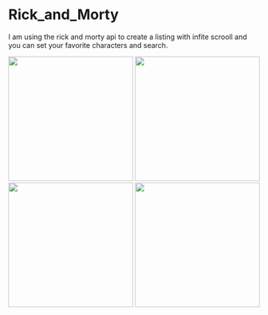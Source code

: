# Rick_and_Morty

I am using the rick and morty api to create a listing with infite scrooll and you can set your favorite characters and search.

<div>
<img src="https://user-images.githubusercontent.com/75041514/192328400-1d3c46fc-02c1-4a7b-bc6c-5f120b11d0a1.png" width="250px" />

<img src="https://user-images.githubusercontent.com/75041514/192328612-80f95dc6-073b-4a7f-87cb-124a3e588cdc.png" width="250px" />

<img src="https://user-images.githubusercontent.com/75041514/192328636-cb5fbb65-42f5-461b-aa7e-2142198fd818.png" width="250px" />

<img src="https://user-images.githubusercontent.com/75041514/192328654-efdcaf03-fc56-4f1e-8d36-478cf600f85a.png" width="250px" />
</div>

